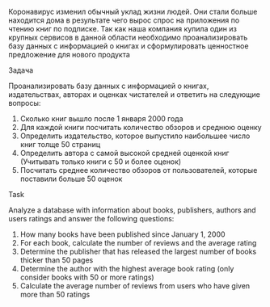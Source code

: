 Коронавирус изменил обычный уклад жизни людей. Они стали больше находится дома в результате чего вырос спрос на приложения  по чтению книг по подписке. 
Так как наша компания купила один из крупных сервисов в данной области необходимо проанализировать базу данных с информацией о книгах и сформулировать 
ценностное предложение для нового продукта

Задача 

Проанализировать базу данных с информацией о книгах, издательствах, авторах и оценках чистателей и ответить на следующие вопросы:
1. Сколько книг вышло после 1 января 2000 года
2. Для каждой книги посчитать количество обзоров и среднюю оценку
3. Определить издательство, которое выпустило наибольшее число книг толще 50 страниц
4. Определить автора с самой высокой средней оценкой книг (Учитывать только книги с 50 и более оценок)
5. Посчитать среднее количество обзоров от пользователей, которые поставили больше 50 оценок

Task

Analyze a database with information about books, publishers, authors and users ratings and answer the following questions:
1. How many books have been published since January 1, 2000
2. For each book, calculate the number of reviews and the average rating
3. Determine the publisher that has released the largest number of books thicker than 50 pages
4. Determine the author with the highest average book rating (only consider books with 50 or more ratings)
5. Calculate the average number of reviews from users who have given more than 50 ratings

